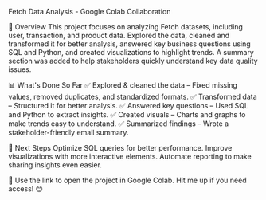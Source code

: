 Fetch Data Analysis - Google Colab Collaboration

📌 Overview
This project focuses on analyzing Fetch datasets, including user, transaction, and product data. Explored the data, cleaned and transformed it for better analysis, answered key business questions using SQL and Python, and created visualizations to highlight trends. A summary section was added to help stakeholders quickly understand key data quality issues.

📊 What's Done So Far
✅ Explored & cleaned the data – Fixed missing values, removed duplicates, and standardized formats.
✅ Transformed data – Structured it for better analysis.
✅ Answered key questions – Used SQL and Python to extract insights.
✅ Created visuals – Charts and graphs to make trends easy to understand.
✅ Summarized findings – Wrote a stakeholder-friendly email summary.

🚀 Next Steps
Optimize SQL queries for better performance.
Improve visualizations with more interactive elements.
Automate reporting to make sharing insights even easier.

🔗 Use the link to open the project in Google Colab. Hit me up if you need access! 😊
